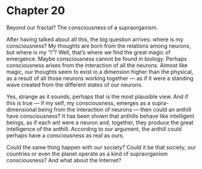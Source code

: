 # Chapter 20 

Beyond our fractal? The consciousness of a supraorganism.

After having talked about all this, the big question arrives: where is my consciousness? My thoughts are born from the relations among neurons, but where is my “I”? Well, that’s where we find the great magic of emergence. Maybe consciousness cannot be found in biology. Perhaps consciousness arises from the interaction of all the neurons. Almost like magic, our thoughts seem to exist in a dimension higher than the physical, as a result of all those neurons working together — as if it were a standing wave created from the different states of our neurons.

Yes, strange as it sounds, perhaps that is the most plausible view. And if this is true — if my self, my consciousness, emerges as a supra-dimensional being from the interaction of neurons — then could an anthill have consciousness? It has been shown that anthills behave like intelligent beings, as if each ant were a neuron and, together, they produce the great intelligence of the anthill. According to our argument, the anthill could perhaps have a consciousness as real as ours.

Could the same thing happen with our society? Could it be that society, our countries or even the planet operate as a kind of supraorganism consciousness? And what about the Internet?